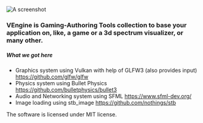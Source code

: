 ![A screenshot](http://i.imgur.com/jPEifJr.png "The awesome logo")

### VEngine is Gaming-Authoring Tools collection to base your application on, like, a game or a 3d spectrum visualizer, or many other.

##### What we got here
- Graphics system using Vulkan with help of GLFW3 (also provides input) https://github.com/glfw/glfw
- Physics system using Bullet Physics https://github.com/bulletphysics/bullet3
- Audio and Networking system using SFML https://www.sfml-dev.org/
- Image loading using stb_image https://github.com/nothings/stb

The software is licensed under MIT license.
